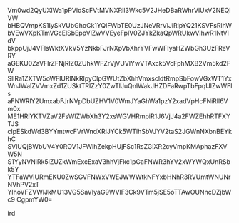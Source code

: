 Vm0wd2QyUXlWa1pPVldScFVtMVNXRll3Wkc5V2JHeDBaRWhrVlUxV2NEQlVW
bHBQVmpKS1IySkVUbGhoCk1YQlFWbTE0UzJNeVRrVlJiRlpYQ21KSVFsRlhW
bVEwVXpKTmVGcElSbEppVlZwVVEyeFplV0ZJYkZkaQpWRUkwVlhwR1NtVldV
bkppUjJ4VFlsWktXVkV5YzNkbFJrNXpVbXhrYVFwWFIyaHZWbGh3UzFReVRY
aGEKU0ZaVFlrZFNjRlZ0ZUhkWFZrVjVUVlYwVTAxck5VcFphMXB2Vm5kd2FW
SllRa1ZXTW5oWFlURlNkRlpyClpGWUtZbXhhVmxscldtRmpSbFowVGxWT1Yx
WnJWalZVVmxZd1ZUSktTRlZzY0ZwTlJuQnlWakJHZDFaRwpTbFpqUlZwWFls
aFNWRlY2UmxabFJrNVpDbUZHV1V0WmJYaGhWa1pzY2xadVpHcFNiRll6Vm0x
ME1HRlYKTVZaV2FsWlZWbXh3Y2xsWGVHRmpiR1J6VjJ4a2FWZEhhRTFXYTJS
clpESkdWd3BYYmtwcFVrWndXRlJYCk5WTlhSbVJYV2taS2JGWnNXbnBEYkhC
SVlUQjBWbUV4Y0ROV1JFWlhZekpHUjFSc1RsZGlXR2cyVmpKMAphazFXVW5N
S1YyNVNiRk5IZUZkWmExcExaV3hhVjFkc1pGaFNWR3hYV2xWYWQxUnRSbk5Y
YTFaWVlURmEKU0ZwSGVFNWxVWEJWWWtkNFYxbHNhR3RVUmtWNUNrNVhPV2xT
YlhoVFZVWlJkMU13VG5SaVIyaG9WVlF3Ck9VTm5jSE5oTTAwOUNncDZjbWc9
CgpmYW0=

ird